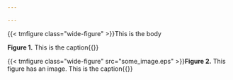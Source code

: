 ```yaml
---

---
```

{{< tmfigure class="wide-figure" >}}This is the body

**Figure 1.** This is the caption{{</tmfigure>}}

{{< tmfigure class="wide-figure" src="some_image.eps" >}}**Figure 2.** This figure has an image. This is the caption{{</tmfigure>}}
